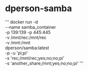# dperson-samba



'''
docker run -d \
  --name samba_container \
  -p 139:139 -p 445:445 \
  -v /mnt/rec:/mnt/rec \
  -v /mnt:/mnt \
  dperson/samba:latest \
  -p -u 'pi;pi' \
  -s 'rec;/mnt/rec;yes;no;no;pi' \
  -s 'another_share;/mnt;yes;no;no;pi'
  '''
